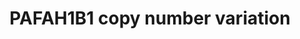 ---
annotations:
- id: PW:0000013
  parent: disease pathway
  type: Pathway Ontology
  value: disease pathway
- id: DOID:0060469
  parent: genetic disease
  type: Disease Ontology
  value: Miller-Dieker lissencephaly syndrome
authors:
- Fehrhart
- Eweitz
citedin: ''
communities: []
description: 'PAFAH1B1 located on chromosome 17p13.3 (exact position chr17:2496923-2588909,
  GRCh37, position from Kirov et al. 2014 10.1016/j.biopsych.2013.07.022) is responsible
  for the rare genetic disorder Miller-Dieker syndrome (MIM # 247200). The most common
  symptom is lisencephaly causing severe intellectual disability, cardiac and facial
  dysmorphic features. The protein is part of the type I platelet-activating factor
  acetylhydrolase and involved in stabilising dynein binding to microtubules.  '
last-edited: 2024-07-22
ndex: null
organisms:
- Homo sapiens
redirect_from:
- /index.php/Pathway:WP5409
- /instance/WP5409
- /instance/WP5409_r134420
revision: r134420
schema-jsonld:
- '@context': https://schema.org/
  '@id': https://wikipathways.github.io/pathways/WP5409.html
  '@type': Dataset
  creator:
    '@type': Organization
    name: WikiPathways
  description: 'PAFAH1B1 located on chromosome 17p13.3 (exact position chr17:2496923-2588909,
    GRCh37, position from Kirov et al. 2014 10.1016/j.biopsych.2013.07.022) is responsible
    for the rare genetic disorder Miller-Dieker syndrome (MIM # 247200). The most
    common symptom is lisencephaly causing severe intellectual disability, cardiac
    and facial dysmorphic features. The protein is part of the type I platelet-activating
    factor acetylhydrolase and involved in stabilising dynein binding to microtubules.  '
  keywords:
  - CLIP1
  - DCX
  - DYNC1H1
  - NDEL1
  - NUDC
  - PAFAH1B1
  - PAFAH1B2
  - PAFAH1B3
  - Platelet-activating factor
  - RELN
  - TUBA1A
  - VLDLR
  license: CC0
  name: PAFAH1B1 copy number variation
seo: CreativeWork
title: PAFAH1B1 copy number variation
wpid: WP5409
---